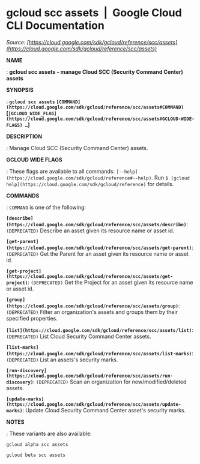# gcloud scc assets  |  Google Cloud CLI Documentation

*Source: [https://cloud.google.com/sdk/gcloud/reference/scc/assets](https://cloud.google.com/sdk/gcloud/reference/scc/assets)*

**NAME**

: **gcloud scc assets - manage Cloud SCC (Security Command Center) assets**

**SYNOPSIS**

: **`gcloud scc assets` `[COMMAND](https://cloud.google.com/sdk/gcloud/reference/scc/assets#COMMAND)` [`[GCLOUD_WIDE_FLAG](https://cloud.google.com/sdk/gcloud/reference/scc/assets#GCLOUD-WIDE-FLAGS) …`]**

**DESCRIPTION**

: Manage Cloud SCC (Security Command Center) assets.

**GCLOUD WIDE FLAGS**

: These flags are available to all commands: `[--help](https://cloud.google.com/sdk/gcloud/reference#--help)`.
Run `$ [gcloud help](https://cloud.google.com/sdk/gcloud/reference)` for details.

**COMMANDS**

: ``COMMAND`` is one of the following:

**`[describe](https://cloud.google.com/sdk/gcloud/reference/scc/assets/describe)`**:
`(DEPRECATED)` Describe an asset given its resource name or asset id.

**`[get-parent](https://cloud.google.com/sdk/gcloud/reference/scc/assets/get-parent)`**:
`(DEPRECATED)` Get the Parent for an asset given its resource name or
asset id.

**`[get-project](https://cloud.google.com/sdk/gcloud/reference/scc/assets/get-project)`**:
`(DEPRECATED)` Get the Project for an asset given its resource name
or asset id.

**`[group](https://cloud.google.com/sdk/gcloud/reference/scc/assets/group)`**:
`(DEPRECATED)` Filter an organization's assets and groups them by
their specified properties.

**`[list](https://cloud.google.com/sdk/gcloud/reference/scc/assets/list)`**:
`(DEPRECATED)` List Cloud Security Command Center assets.

**`[list-marks](https://cloud.google.com/sdk/gcloud/reference/scc/assets/list-marks)`**:
`(DEPRECATED)` List an assets's security marks.

**`[run-discovery](https://cloud.google.com/sdk/gcloud/reference/scc/assets/run-discovery)`**:
`(DEPRECATED)` Scan an organization for new/modified/deleted assets.

**`[update-marks](https://cloud.google.com/sdk/gcloud/reference/scc/assets/update-marks)`**:
Update Cloud Security Command Center asset's security marks.

**NOTES**

: These variants are also available:

```
gcloud alpha scc assets
```

```
gcloud beta scc assets
```